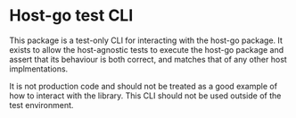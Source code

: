 # Host-go test CLI

This package is a test-only CLI for interacting with the host-go package. It exists to allow the host-agnostic tests to execute the host-go package and assert that its behaviour is both correct, and matches that of any other host implmentations. 

It is not production code and should not be treated as a good example of how to interact with the library.  This CLI should not be used outside of the test environment.

